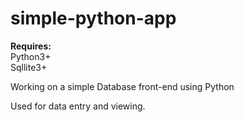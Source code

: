 # simple-python-app

**Requires:**   
Python3+   
Sqllite3+   

Working on a simple Database front-end using Python   
   
Used for data entry and viewing.